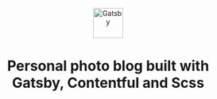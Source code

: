 <p align="center">
    <img alt="Gatsby" src="https://www.gatsbyjs.com/Gatsby-Monogram.svg" width="60" />
 
</p>
<h1 align="center">
Personal photo blog built with Gatsby, Contentful and Scss</h1>


